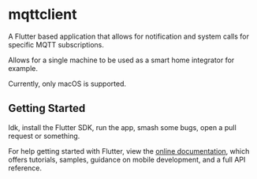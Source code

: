 # mqttclient

A Flutter based application that allows for notification and system calls for specific MQTT subscriptions.

Allows for a single machine to be used as a smart home integrator for example.

Currently, only macOS is supported.

## Getting Started

Idk, install the Flutter SDK, run the app, smash some bugs, open a pull request or something.

For help getting started with Flutter, view the
[online documentation](https://flutter.dev/docs), which offers tutorials,
samples, guidance on mobile development, and a full API reference.
